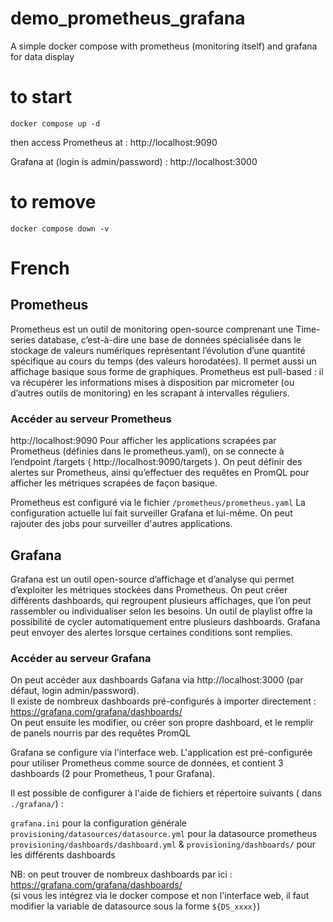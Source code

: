 # demo_prometheus_grafana
A simple docker compose with prometheus (monitoring itself) and grafana for data display

# to start
`docker compose up -d`

then access Prometheus at :
http://localhost:9090

Grafana at (login is admin/password) :
http://localhost:3000

# to remove
`docker compose down -v`

# French

## Prometheus
Prometheus est un outil de monitoring open-source comprenant une Time-series database, c’est-à-dire une base de données spécialisée dans le stockage de valeurs numériques représentant l’évolution d’une quantité spécifique au cours du temps (des valeurs horodatées). Il permet aussi un affichage basique sous forme de graphiques.
Prometheus est pull-based : il va récupérer les informations mises à disposition par micrometer (ou d’autres outils de monitoring) en les scrapant à intervalles réguliers.

### Accéder au serveur Prometheus
http://localhost:9090
Pour afficher les applications scrapées par Prometheus (définies dans le prometheus.yaml), on se connecte à l’endpoint /targets ( http://localhost:9090/targets ).
On peut définir des alertes sur Prometheus, ainsi qu’effectuer des requêtes en PromQL pour afficher les métriques scrapées de façon basique.

Prometheus est configuré via le fichier `/prometheus/prometheus.yaml`
La configuration actuelle lui fait surveiller Grafana et lui-même. On peut rajouter des jobs pour surveiller d'autres applications.

## Grafana
Grafana est un outil open-source d’affichage et d’analyse qui permet d’exploiter les métriques stockées dans Prometheus. On peut créer différents dashboards, qui regroupent plusieurs affichages, que l’on peut rassembler ou individualiser selon les besoins. Un outil de playlist offre la possibilité de cycler automatiquement entre plusieurs dashboards.
Grafana peut envoyer des alertes lorsque certaines conditions sont remplies.

### Accéder au serveur Grafana
On peut accéder aux dashboards Gafana via http://localhost:3000 (par défaut, login admin/password).  
Il existe de nombreux dashboards pré-configurés à importer directement : https://grafana.com/grafana/dashboards/  
On peut ensuite les modifier, ou créer son propre dashboard, et le remplir de panels nourris par des requêtes PromQL

Grafana se configure via l'interface web. L'application est pré-configurée pour utiliser Prometheus comme source de données, et contient 3 dashboards (2 pour Prometheus, 1 pour Grafana).

Il est possible de configurer à l'aide de fichiers et répertoire suivants ( dans `./grafana/`) :

`grafana.ini` pour la configuration générale
`provisioning/datasources/datasource.yml` pour la datasource prometheus
`provisioning/dashboards/dashboard.yml` & `provisioning/dashboards/` pour les différents dashboards

NB: on peut trouver de nombreux dashboards par ici : https://grafana.com/grafana/dashboards/  
(si vous les intégrez via le docker compose et non l'interface web, il faut modifier la variable de datasource sous la forme `${DS_xxxx}`)